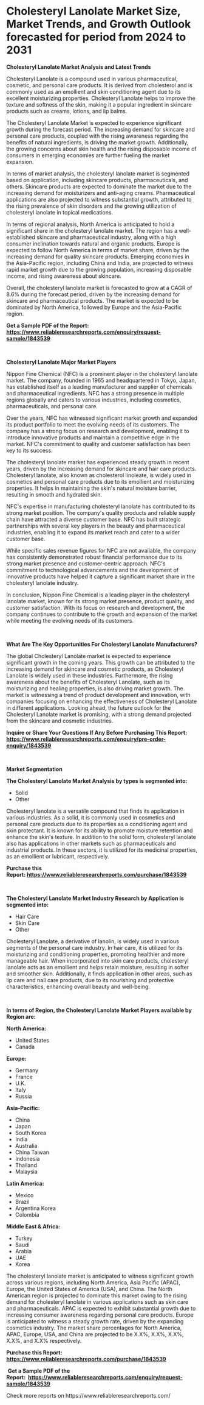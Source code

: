 <p><h1>Cholesteryl Lanolate Market Size, Market Trends, and Growth Outlook forecasted for period from 2024 to 2031</h1></p><p><strong>Cholesteryl Lanolate Market Analysis and Latest Trends</strong></p>
<p><p>Cholesteryl Lanolate is a compound used in various pharmaceutical, cosmetic, and personal care products. It is derived from cholesterol and is commonly used as an emollient and skin conditioning agent due to its excellent moisturizing properties. Cholesteryl Lanolate helps to improve the texture and softness of the skin, making it a popular ingredient in skincare products such as creams, lotions, and lip balms.</p><p>The Cholesteryl Lanolate Market is expected to experience significant growth during the forecast period. The increasing demand for skincare and personal care products, coupled with the rising awareness regarding the benefits of natural ingredients, is driving the market growth. Additionally, the growing concerns about skin health and the rising disposable income of consumers in emerging economies are further fueling the market expansion.</p><p>In terms of market analysis, the cholesteryl lanolate market is segmented based on application, including skincare products, pharmaceuticals, and others. Skincare products are expected to dominate the market due to the increasing demand for moisturizers and anti-aging creams. Pharmaceutical applications are also projected to witness substantial growth, attributed to the rising prevalence of skin disorders and the growing utilization of cholesteryl lanolate in topical medications.</p><p>In terms of regional analysis, North America is anticipated to hold a significant share in the cholesteryl lanolate market. The region has a well-established skincare and pharmaceutical industry, along with a high consumer inclination towards natural and organic products. Europe is expected to follow North America in terms of market share, driven by the increasing demand for quality skincare products. Emerging economies in the Asia-Pacific region, including China and India, are projected to witness rapid market growth due to the growing population, increasing disposable income, and rising awareness about skincare.</p><p>Overall, the cholesteryl lanolate market is forecasted to grow at a CAGR of 8.6% during the forecast period, driven by the increasing demand for skincare and pharmaceutical products. The market is expected to be dominated by North America, followed by Europe and the Asia-Pacific region.</p></p>
<p><strong>Get a Sample PDF of the Report:&nbsp; <a href="https://www.reliableresearchreports.com/enquiry/request-sample/1843539">https://www.reliableresearchreports.com/enquiry/request-sample/1843539</a></strong></p>
<p>&nbsp;</p>
<p><strong>Cholesteryl Lanolate Major Market Players</strong></p>
<p><p>Nippon Fine Chemical (NFC) is a prominent player in the cholesteryl lanolate market. The company, founded in 1965 and headquartered in Tokyo, Japan, has established itself as a leading manufacturer and supplier of chemicals and pharmaceutical ingredients. NFC has a strong presence in multiple regions globally and caters to various industries, including cosmetics, pharmaceuticals, and personal care.</p><p>Over the years, NFC has witnessed significant market growth and expanded its product portfolio to meet the evolving needs of its customers. The company has a strong focus on research and development, enabling it to introduce innovative products and maintain a competitive edge in the market. NFC's commitment to quality and customer satisfaction has been key to its success.</p><p>The cholesteryl lanolate market has experienced steady growth in recent years, driven by the increasing demand for skincare and hair care products. Cholesteryl lanolate, also known as cholesterol linoleate, is widely used in cosmetics and personal care products due to its emollient and moisturizing properties. It helps in maintaining the skin's natural moisture barrier, resulting in smooth and hydrated skin.</p><p>NFC's expertise in manufacturing cholesteryl lanolate has contributed to its strong market position. The company's quality products and reliable supply chain have attracted a diverse customer base. NFC has built strategic partnerships with several key players in the beauty and pharmaceutical industries, enabling it to expand its market reach and cater to a wider customer base.</p><p>While specific sales revenue figures for NFC are not available, the company has consistently demonstrated robust financial performance due to its strong market presence and customer-centric approach. NFC's commitment to technological advancements and the development of innovative products have helped it capture a significant market share in the cholesteryl lanolate industry.</p><p>In conclusion, Nippon Fine Chemical is a leading player in the cholesteryl lanolate market, known for its strong market presence, product quality, and customer satisfaction. With its focus on research and development, the company continues to contribute to the growth and expansion of the market while meeting the evolving needs of its customers.</p></p>
<p>&nbsp;</p>
<p><strong>What Are The Key Opportunities For Cholesteryl Lanolate Manufacturers?</strong></p>
<p><p>The global Cholesteryl Lanolate market is expected to experience significant growth in the coming years. This growth can be attributed to the increasing demand for skincare and cosmetic products, as Cholesteryl Lanolate is widely used in these industries. Furthermore, the rising awareness about the benefits of Cholesteryl Lanolate, such as its moisturizing and healing properties, is also driving market growth. The market is witnessing a trend of product development and innovation, with companies focusing on enhancing the effectiveness of Cholesteryl Lanolate in different applications. Looking ahead, the future outlook for the Cholesteryl Lanolate market is promising, with a strong demand projected from the skincare and cosmetic industries.</p></p>
<p><strong>Inquire or Share Your Questions If Any Before Purchasing This Report: <a href="https://www.reliableresearchreports.com/enquiry/pre-order-enquiry/1843539">https://www.reliableresearchreports.com/enquiry/pre-order-enquiry/1843539</a></strong></p>
<p>&nbsp;</p>
<p><strong>Market Segmentation</strong></p>
<p><strong>The Cholesteryl Lanolate Market Analysis by types is segmented into:</strong></p>
<p><ul><li>Solid</li><li>Other</li></ul></p>
<p><p>Cholesteryl lanolate is a versatile compound that finds its application in various industries. As a solid, it is commonly used in cosmetics and personal care products due to its properties as a conditioning agent and skin protectant. It is known for its ability to promote moisture retention and enhance the skin's texture. In addition to the solid form, cholesteryl lanolate also has applications in other markets such as pharmaceuticals and industrial products. In these sectors, it is utilized for its medicinal properties, as an emollient or lubricant, respectively.</p></p>
<p><strong>Purchase this Report:&nbsp;<a href="https://www.reliableresearchreports.com/purchase/1843539">https://www.reliableresearchreports.com/purchase/1843539</a></strong></p>
<p>&nbsp;</p>
<p><strong>The Cholesteryl Lanolate Market Industry Research by Application is segmented into:</strong></p>
<p><ul><li>Hair Care</li><li>Skin Care</li><li>Other</li></ul></p>
<p><p>Cholesteryl Lanolate, a derivative of lanolin, is widely used in various segments of the personal care industry. In hair care, it is utilized for its moisturizing and conditioning properties, promoting healthier and more manageable hair. When incorporated into skin care products, cholesteryl lanolate acts as an emollient and helps retain moisture, resulting in softer and smoother skin. Additionally, it finds application in other areas, such as lip care and nail care products, due to its nourishing and protective characteristics, enhancing overall beauty and well-being.</p></p>
<p>&nbsp;</p>
<p><strong>In terms of Region, the Cholesteryl Lanolate Market Players available by Region are:</strong></p>
<p>
    <p> <strong> North America: </strong>
        <ul>
            <li>United States</li>
            <li>Canada</li>
        </ul>
        </p> 
    <p> <strong> Europe: </strong>
        <ul>
            <li>Germany</li>
            <li>France</li>
            <li>U.K.</li>
            <li>Italy</li>
            <li>Russia</li>
        </ul>
        </p> 
    <p> <strong> Asia-Pacific: </strong>
        <ul>
            <li>China</li>
            <li>Japan</li>
            <li>South Korea</li>
            <li>India</li>
            <li>Australia</li>
            <li>China Taiwan</li>
            <li>Indonesia</li>
            <li>Thailand</li>
            <li>Malaysia</li>
        </ul>
        </p> 
    <p> <strong> Latin America: </strong>
        <ul>
            <li>Mexico</li>
            <li>Brazil</li>
            <li>Argentina Korea</li>
            <li>Colombia</li>
        </ul>
        </p> 
    <p> <strong> Middle East & Africa: </strong>
        <ul>
            <li>Turkey</li>
            <li>Saudi</li>
            <li>Arabia</li>
            <li>UAE</li>
            <li>Korea</li>
        </ul>
    </p>
    </p>
<p><p>The cholesteryl lanolate market is anticipated to witness significant growth across various regions, including North America, Asia Pacific (APAC), Europe, the United States of America (USA), and China. The North American region is projected to dominate this market owing to the rising demand for cholesteryl lanolate in various applications such as skin care and pharmaceuticals. APAC is expected to exhibit substantial growth due to increasing consumer awareness regarding personal care products. Europe is anticipated to witness a steady growth rate, driven by the expanding cosmetics industry. The market share percentages for North America, APAC, Europe, USA, and China are projected to be X.X%, X.X%, X.X%, X.X%, and X.X% respectively.</p></p>
<p><strong>Purchase this Report: <a href="https://www.reliableresearchreports.com/purchase/1843539">https://www.reliableresearchreports.com/purchase/1843539</a></strong></p>
<p>&nbsp;<strong>Get a Sample PDF of the Report:&nbsp;&nbsp;<a href="https://www.reliableresearchreports.com/enquiry/request-sample/1843539">https://www.reliableresearchreports.com/enquiry/request-sample/1843539</a></strong></p>
<p><strong></strong></p>
<p>Check more reports on https://www.reliableresearchreports.com/</p>